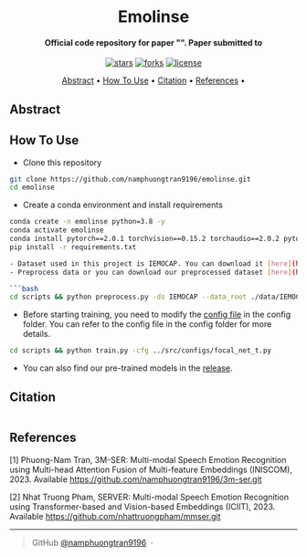 
<h1 align="center">
  Emolinse
  <br>
</h1>

<h4 align="center">Official code repository for paper "". Paper submitted to <a href=""></a> </h4>

<p align="center">
<a href=""><img src="https://img.shields.io/github/stars/namphuongtran9196/emolinse?" alt="stars"></a>
<a href=""><img src="https://img.shields.io/github/forks/namphuongtran9196/emolinse?" alt="forks"></a>
<a href=""><img src="https://img.shields.io/github/license/namphuongtran9196/emolinse?" alt="license"></a>
</p>

<p align="center">
  <a href="#abstract">Abstract</a> •
  <a href="#how-to-use">How To Use</a> •
  <a href="#citation">Citation</a> •
  <a href="#references">References</a> •
</p>

## Abstract
> 

## How To Use
- Clone this repository 
```bash
git clone https://github.com/namphuongtran9196/emolinse.git 
cd emolinse
```
- Create a conda environment and install requirements
```bash
conda create -n emolinse python=3.8 -y
conda activate emolinse
conda install pytorch==2.0.1 torchvision==0.15.2 torchaudio==2.0.2 pytorch-cuda=11.8 -c pytorch -c nvidia
pip install -r requirements.txt

- Dataset used in this project is IEMOCAP. You can download it [here](https://sail.usc.edu/iemocap/iemocap_release.htm). 
- Preprocess data or you can download our preprocessed dataset [here](https://github.com/namphuongtran9196/emolinse/releases) (this only include path to sample in dataset).

```bash
cd scripts && python preprocess.py -ds IEMOCAP --data_root ./data/IEMOCAP_full_release
```

- Before starting training, you need to modify the [config file](./src/configs/base.py) in the config folder. You can refer to the config file in the config folder for more details.

```bash
cd scripts && python train.py -cfg ../src/configs/focal_net_t.py
```

- You can also find our pre-trained models in the [release](https://github.com/namphuongtran9196/emolinse/releases).

## Citation
```bibtex

```
## References

[1] Phuong-Nam Tran, 3M-SER: Multi-modal Speech Emotion Recognition using Multi-head Attention Fusion of Multi-feature Embeddings (INISCOM), 2023. Available https://github.com/namphuongtran9196/3m-ser.git

[2] Nhat Truong Pham, SERVER: Multi-modal Speech Emotion Recognition using Transformer-based and Vision-based Embeddings (ICIIT), 2023. Available https://github.com/nhattruongpham/mmser.git

---

> GitHub [@namphuongtran9196](https://github.com/namphuongtran9196) &nbsp;&middot;&nbsp;
